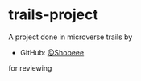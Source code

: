 # trails-project

A project done in microverse trails by

- GitHub: [@Shobeee](https://github.com/shobeee)

for reviewing

